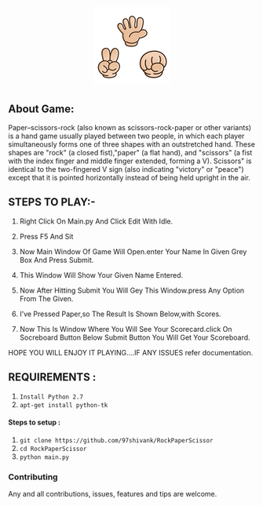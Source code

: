 <h1 align="center">
  <br>
  <a href="https://github.com/97shivank/RockPaperScissor"><img src="./rock.gif" alt="RockPaperScissor"></a>
</h1>

## About Game:

Paper–scissors-rock (also known as scissors-rock-paper or other variants) is a hand  game usually played between two people, in which each player simultaneously forms one of three shapes with an outstretched hand. These shapes are "rock" (a closed fist),"paper" (a flat hand), and "scissors" (a fist with the index finger and middle finger extended, forming a V). Scissors" is identical to the two-fingered V  sign (also indicating "victory" or "peace") except that it is pointed horizontally instead of being held upright in the air.

## STEPS TO PLAY:-


1. Right Click On Main.py And Click Edit With Idle.

2. Press F5 And Sit 

3. Now Main Window Of Game Will Open.enter Your Name In Given Grey Box And Press Submit.

4. This Window Will Show Your Given Name Entered.

5. Now After Hitting Submit You Will Gey This Window.press Any Option From The Given.

6. I’ve Pressed Paper,so The Result Is Shown Below,with Scores.

7. Now This Is Window Where You Will See Your Scorecard.click On Socreboard Button Below Submit Button You Will Get Your Scoreboard. 

HOPE YOU WILL ENJOY IT PLAYING….IF ANY ISSUES refer documentation.

## REQUIREMENTS :

1. `Install Python 2.7`
2. `apt-get install python-tk` 

#### Steps to setup :

1. `git clone https://github.com/97shivank/RockPaperScissor`
2. `cd RockPaperScissor`
3. `python main.py`


### Contributing
Any and all contributions, issues, features and tips are welcome.